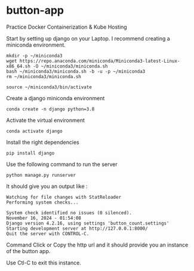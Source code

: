 # button-app

Practice Docker Containerization & Kube Hosting

Start by setting up django on your Laptop. I recommend creating a miniconda environment.

    mkdir -p ~/miniconda3
    wget https://repo.anaconda.com/miniconda/Miniconda3-latest-Linux-x86_64.sh -O ~/miniconda3/miniconda.sh
    bash ~/miniconda3/miniconda.sh -b -u -p ~/miniconda3
    rm ~/miniconda3/miniconda.sh

    source ~/miniconda3/bin/activate

Create a django miniconda environment

    conda create -n django python=3.8

Activate the virtual environment

    conda activate django

Install the right dependencies

    pip install django

Use the following command to run the server

    python manage.py runserver

It should give you an output like : 

    Watching for file changes with StatReloader
    Performing system checks...

    System check identified no issues (0 silenced).
    November 16, 2024 - 01:54:08
    Django version 4.2.16, using settings 'button_count.settings'
    Starting development server at http://127.0.0.1:8000/
    Quit the server with CONTROL-C.

Command Click or Copy the http url and it should provide you an instance of the button app.

Use Ctl-C to exit this instance.